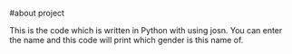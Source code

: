 #about project


This is the code which is written in Python with using josn. You can enter the name and this code will print which gender is this name of.
